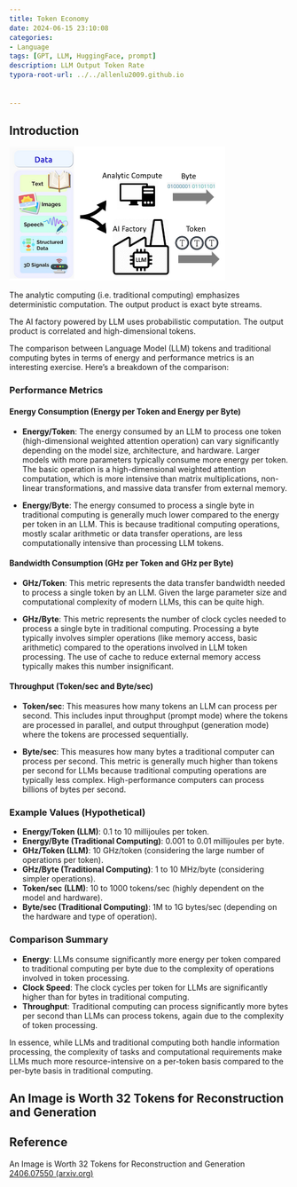 ```yaml
---
title: Token Economy
date: 2024-06-15 23:10:08
categories:
- Language
tags: [GPT, LLM, HuggingFace, prompt]
description: LLM Output Token Rate
typora-root-url: ../../allenlu2009.github.io


---
```








## Introduction

<img src="/media/image-20240615081840402.png" alt="image-20240615081840402" style="zoom:50%;" />



The analytic computing (i.e. traditional computing) emphasizes deterministic computation. The output product is exact byte streams.

The AI factory powered by LLM uses probabilistic computation. The output product is correlated and high-dimensional tokens.

The comparison between Language Model (LLM) tokens and traditional computing bytes in terms of energy and performance metrics is an interesting exercise. Here’s a breakdown of the comparison:

### Performance Metrics

#### Energy Consumption (Energy per Token and Energy per Byte)

- **Energy/Token**: The energy consumed by an LLM to process one token (high-dimensional weighted attention operation) can vary significantly depending on the model size, architecture, and hardware. Larger models with more parameters typically consume more energy per token. The basic operation is a high-dimensional weighted attention computation, which is more intensive than matrix multiplications, non-linear transformations, and massive data transfer from external memory.

- **Energy/Byte**: The energy consumed to process a single byte in traditional computing is generally much lower compared to the energy per token in an LLM. This is because traditional computing operations, mostly scalar arithmetic or data transfer operations, are less computationally intensive than processing LLM tokens.

#### Bandwidth Consumption (GHz per Token and GHz per Byte)

- **GHz/Token**: This metric represents the data transfer bandwidth needed to process a single token by an LLM. Given the large parameter size and computational complexity of modern LLMs, this can be quite high.

- **GHz/Byte**: This metric represents the number of clock cycles needed to process a single byte in traditional computing. Processing a byte typically involves simpler operations (like memory access, basic arithmetic) compared to the operations involved in LLM token processing. The use of cache to reduce external memory access typically makes this number insignificant.

#### Throughput (Token/sec and Byte/sec)

- **Token/sec**: This measures how many tokens an LLM can process per second. This includes input throughput (prompt mode) where the tokens are processed in parallel, and output throughput (generation mode) where the tokens are processed sequentially.

- **Byte/sec**: This measures how many bytes a traditional computer can process per second. This metric is generally much higher than tokens per second for LLMs because traditional computing operations are typically less complex. High-performance computers can process billions of bytes per second.

### Example Values (Hypothetical)

- **Energy/Token (LLM)**: 0.1 to 10 millijoules per token.
- **Energy/Byte (Traditional Computing)**: 0.001 to 0.01 millijoules per byte.
- **GHz/Token (LLM)**: 10 GHz/token (considering the large number of operations per token).
- **GHz/Byte (Traditional Computing)**: 1 to 10 MHz/byte (considering simpler operations).
- **Token/sec (LLM)**: 10 to 1000 tokens/sec (highly dependent on the model and hardware).
- **Byte/sec (Traditional Computing)**: 1M to 1G bytes/sec (depending on the hardware and type of operation).

### Comparison Summary
- **Energy**: LLMs consume significantly more energy per token compared to traditional computing per byte due to the complexity of operations involved in token processing.
- **Clock Speed**: The clock cycles per token for LLMs are significantly higher than for bytes in traditional computing.
- **Throughput**: Traditional computing can process significantly more bytes per second than LLMs can process tokens, again due to the complexity of token processing.

In essence, while LLMs and traditional computing both handle information processing, the complexity of tasks and computational requirements make LLMs much more resource-intensive on a per-token basis compared to the per-byte basis in traditional computing.





## An Image is Worth 32 Tokens for Reconstruction and Generation





## Reference

An Image is Worth 32 Tokens for Reconstruction and Generation [2406.07550 (arxiv.org)](https://arxiv.org/pdf/2406.07550)



